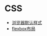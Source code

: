 # CSS

- [浏览器默认样式](https://github.com/dxyqqs/CSS/tree/master/ClearBrowserDefaultStyle)
- [flexbox布局](https://github.com/dxyqqs/CSS/tree/master/FlexBox)
